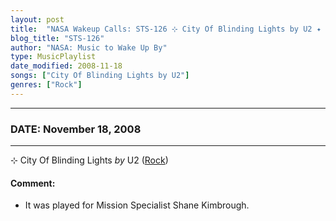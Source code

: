 ```yaml
---
layout: post
title:  "NASA Wakeup Calls: STS-126 ⊹ City Of Blinding Lights by U2 ✦ November 18, 2008"
blog_title: "STS-126"
author: "NASA: Music to Wake Up By"
type: MusicPlaylist
date_modified: 2008-11-18
songs: ["City Of Blinding Lights by U2"]
genres: ["Rock"]
---
```


----
### DATE: November 18, 2008
----
⊹ City Of Blinding Lights *by* U2 ([Rock](https://www.discogs.com/genre/Rock)) <a target="blank_" href="https://www.discogs.com/U2-City-Of-Blinding-Lights/release/8470251">
    <i class="fas fa-compact-disc"
       title="Discogs entry for this song"
       alt="Discogs entry for this song"
       style="font-size: 1.1em;"></i></a>
    

#### Comment:
* It was played for Mission Specialist Shane Kimbrough.



<br/>
<center>
	<a target="_blank"
	   href="https://twitter.com/intent/tweet?hashtags=Space,NASA,Playlist,NASAWakeupCalls,SpaceProgram&text=🚀 {{ page.author}}, {{ page.title }}. {{ site.url }}{{ page.url }}&via=nasawakeupcalls"><i class="fab fa-twitter" title="Tweet this page" alt="Tweet this page" style="font-size: 1.3em;"></i></a>
	&nbsp; 	<i class="fas fa-user-astronaut" style="font-size: 1.5em;"></i> &nbsp;
    <a id="custom_amazon_link"
       type="amzn" search="#"
       category="popular music">
    <i class="fab fa-amazon" style="font-size: 1.3em;"></i></a>
</center>

<!-- Randomly resolve an individual entry from a song array -->
<script src="/assets/javascript/seedrandom.min.js"></script>
<script>
  var wake_me_up = ["City Of Blinding Lights by U2"];
  var prng = new Math.seedrandom();
  function randomSong() {
    song = wake_me_up[Math.floor(Math.random() * wake_me_up.length)];
    var amazon_link = document.getElementById("custom_amazon_link");
    amazon_link.setAttribute("search", song);
  }
  window.onload = randomSong();
</script>
